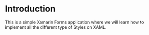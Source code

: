 # Introduction 

This is a simple Xamarin Forms application where we will learn how to implement all the different type of Styles on XAML.
